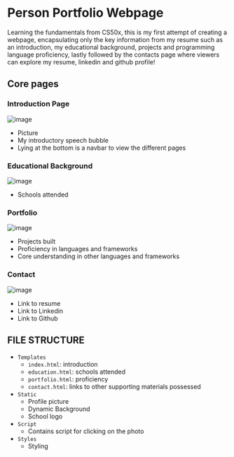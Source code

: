 # Person Portfolio Webpage
Learning the fundamentals from CS50x, this is my first attempt of creating a webpage, encapsulating only the key information from my resume such as an introduction, my educational background, projects and programming language proficiency, lastly followed by the contacts page where viewers can explore my resume, linkedin and github profile! 
## Core pages
### Introduction Page
![image](https://github.com/wzngekj/PersonalPortfolio/assets/147592707/97c12f86-f033-4da5-ac0a-63c5d2e32529)
- Picture
- My introductory speech bubble
- Lying at the bottom is a navbar to view the different pages
### Educational Background
![image](https://github.com/wzngekj/PersonalPortfolio/assets/147592707/7d0c5e8c-df3c-4dc2-8873-7e856c6e045a)
- Schools attended
### Portfolio
![image](https://github.com/wzngekj/PersonalPortfolio/assets/147592707/af5d54b1-a7bb-4ed4-aa9f-eefdb68b413c)
- Projects built
- Proficiency in languages and frameworks
- Core understanding in other languages and frameworks
### Contact
![image](https://github.com/wzngekj/PersonalPortfolio/assets/147592707/6c2abe63-9a52-4aff-8b9d-9e44332b91d7)
- Link to resume
- Link to Linkedin
- Link to Github
## FILE STRUCTURE
- `Templates`
  * `index.html`: introduction
  * `education.html`: schools attended
  * `portfolio.html`: proficiency
  * `contact.html`: links to other supporting materials possessed
- `Static`
  * Profile picture
  * Dynamic Background
  * School logo
- `Script`
  * Contains script for clicking on the photo
- `Styles`
  * Styling




